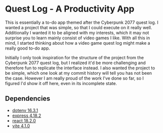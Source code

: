 # Quest Log - A Productivity App
This is essentially a to-do app themed after the Cyberpunk 2077 quest log. I wanted a project that was simple, so that I could execute on it really well. Additionally I wanted it to be aligned with my interests, which it may not surprise you to learn mainly consist of video games I like. With all this in mind, I started thinking about how a video game quest log might make a really good to-do app. 

Initially I only took inspiration for the structure of the project from the Cyberpunk 2077 quest log, but I realized it'd be more challenging and therefore fun to replicate the interface instead. I also wanted the project to be simple, which one look at my commit history will tell you has not been the case. However I am really proud of the work I've done so far, so I figured I'd show it off here, even in its incomplete state.

## Dependencies
- [dotenv 16.3.1](https://www.npmjs.com/package/dotenv)
- [express 4.18.2](https://expressjs.com/)
- [react 18.2.0](https://react.dev/)
- [vite 4.1.0](https://vitejs.dev/)
